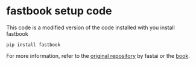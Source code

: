 # fastbook setup code

This code is a modified version of the code installed with you install fastbook

`pip install fastbook`

For more information, refer to the [original repository](https://github.com/fastai/fastbook) by fastai or the [book](https://www.amazon.com/Deep-Learning-Coders-fastai-PyTorch/dp/1492045527).